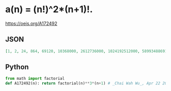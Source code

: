 # a\(n\) \= \(n\!\)^2\*\(n\+1\)\!\.
https://oeis.org/A172492
## JSON
```JSON
[1, 2, 24, 864, 69120, 10368000, 2612736000, 1024192512000, 589934886912000, 477847258398720000, 525631984238592000000, 763217641114435584000000, 1428743424166223413248000000, 3380406941577284595744768000000]
```
## Python
```Python
from math import factorial
def A172492(n): return factorial(n)**3*(n+1) # _Chai Wah Wu_, Apr 22 2024
```

